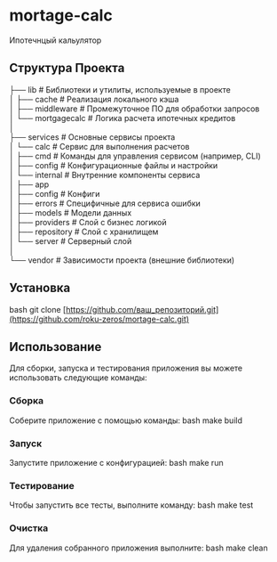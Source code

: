 # mortage-calc

Ипотечнцый кальулятор

## Структура Проекта

├── lib                     # Библиотеки и утилиты, используемые в проекте  
│   ├── cache               # Реализация локального кэша  
│   ├── middleware          # Промежуточное ПО для обработки запросов  
│   └── mortgagecalc        # Логика расчета ипотечных кредитов  
│  
├── services                # Основные сервисы проекта  
│   └── calc                # Сервис для выполнения расчетов  
│       ├── cmd             # Команды для управления сервисом (например, CLI)  
│       ├── config          # Конфигурационные файлы и настройки  
│       └── internal        # Внутренние компоненты сервиса  
│           ├── app          
│           ├── config      # Конфиги  
│           ├── errors      # Специфичные для сервиса ошибки  
│           ├── models      # Модели данных  
│           ├── providers    # Слой с бизнес логикой  
│           ├── repository   # Слой с хранилищем  
│           └── server      # Серверный слой  
│  
└── vendor                  # Зависимости проекта (внешние библиотеки)  

## Установка

bash
git clone [https://github.com/ваш_репозиторий.git](https://github.com/roku-zeros/mortage-calc.git)
## Использование

Для сборки, запуска и тестирования приложения вы можете использовать следующие команды:

### Сборка

Соберите приложение с помощью команды:
bash
make build
### Запуск

Запустите приложение с конфигурацией:
bash
make run
### Тестирование

Чтобы запустить все тесты, выполните команду:
bash
make test
### Очистка

Для удаления собранного приложения выполните:
bash
make clean
